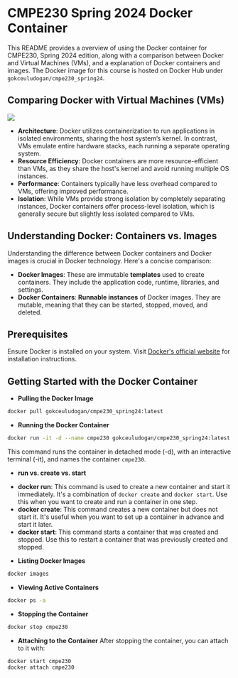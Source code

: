
# CMPE230 Spring 2024 Docker Container
This README provides a overview of using the Docker container for CMPE230, Spring 2024 edition, along with a comparison between Docker and Virtual Machines (VMs), and a  explanation of Docker containers and images. The Docker image for this course is hosted on Docker Hub under `gokceuludogan/cmpe230_spring24`.

## Comparing Docker with Virtual Machines (VMs)

![](https://www.freecodecamp.org/news/content/images/size/w1600/2022/10/3.png)
- **Architecture**: Docker utilizes containerization to run applications in isolated environments, sharing the host system’s kernel. In contrast, VMs emulate entire hardware stacks, each running a separate operating system.
- **Resource Efficiency**: Docker containers are more resource-efficient than VMs, as they share the host's kernel and avoid running multiple OS instances.
- **Performance**: Containers typically have less overhead compared to VMs, offering improved performance.
- **Isolation**: While VMs provide strong isolation by completely separating instances, Docker containers offer process-level isolation, which is generally secure but slightly less isolated compared to VMs.

## Understanding Docker: Containers vs. Images

Understanding the difference between Docker containers and Docker images is crucial in Docker technology. Here's a concise comparison:

- **Docker Images**: These are immutable **templates** used to create containers. They include the application code, runtime, libraries, and settings.
- **Docker Containers**: **Runnable instances** of Docker images. They are mutable, meaning that they can be started, stopped, moved, and deleted.

## Prerequisites

Ensure Docker is installed on your system. Visit [Docker's official website](https://www.docker.com/) for installation instructions.

## Getting Started with the Docker Container

*  **Pulling the Docker Image**
```bash
docker pull gokceuludogan/cmpe230_spring24:latest
```

* **Running the Docker Container**
```bash
docker run -it -d --name cmpe230 gokceuludogan/cmpe230_spring24:latest
```

This command runs the container in detached mode (-d), with an interactive terminal (-it), and names the container `cmpe230`.

* **run vs. create vs. start**

- **docker run**: This command is used to create a new container and start it immediately. It's a combination of `docker create` and `docker start`. Use this when you want to create and run a container in one step.
- **docker create**: This command creates a new container but does not start it. It's useful when you want to set up a container in advance and start it later.
- **docker start**: This command starts a container that was created and stopped. Use this to restart a container that was previously created and stopped.

* **Listing Docker Images**

```bash
docker images
```

* **Viewing Active Containers**

```bash
docker ps -a
```
*  **Stopping the Container**
```bash
docker stop cmpe230
```
* **Attaching to the Container**
After stopping the container, you can attach to it with:
```bash
docker start cmpe230
docker attach cmpe230
```





